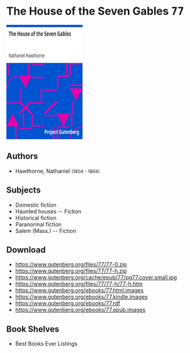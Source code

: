 # The House of the Seven Gables <kbd>77</kbd>

![](./cover.medium.jpg "")

## Authors


 - Hawthorne, Nathaniel <small>(1804 - 1864)</small>

## Subjects


 - Domestic fiction
 - Haunted houses -- Fiction
 - Historical fiction
 - Paranormal fiction
 - Salem (Mass.) -- Fiction

## Download


 - https://www.gutenberg.org/files/77/77-0.zip
 - https://www.gutenberg.org/files/77/77-h.zip
 - https://www.gutenberg.org/cache/epub/77/pg77.cover.small.jpg
 - https://www.gutenberg.org/files/77/77-h/77-h.htm
 - https://www.gutenberg.org/ebooks/77.html.images
 - https://www.gutenberg.org/ebooks/77.kindle.images
 - https://www.gutenberg.org/ebooks/77.rdf
 - https://www.gutenberg.org/ebooks/77.epub.images

## Book Shelves


 - Best Books Ever Listings

